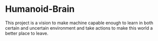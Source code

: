 # Humanoid-Brain
This project is a vision to make machine capable enough to learn in both certain and uncertain environment and take actions to make this world a better place to leave.
